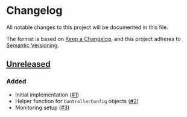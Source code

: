 # Changelog
All notable changes to this project will be documented in this file.

The format is based on [Keep a Changelog](https://keepachangelog.com/en/1.0.0/),
and this project adheres to [Semantic Versioning](https://semver.org/spec/v2.0.0.html).

## [Unreleased]
### Added

- Initial implementation ([#1])
- Helper function for `ControllerConfig` objects ([#2])
- Monitoring setup ([#3])

[Unreleased]: https://github.com/projectsyn/component-crossplane/compare/cacebdd7a96f8accb0562849469858c223c37d79...HEAD

[#1]: https://github.com/projectsyn/component-crossplane/pull/1
[#2]: https://github.com/projectsyn/component-crossplane/pull/2
[#3]: https://github.com/projectsyn/component-crossplane/pull/3
